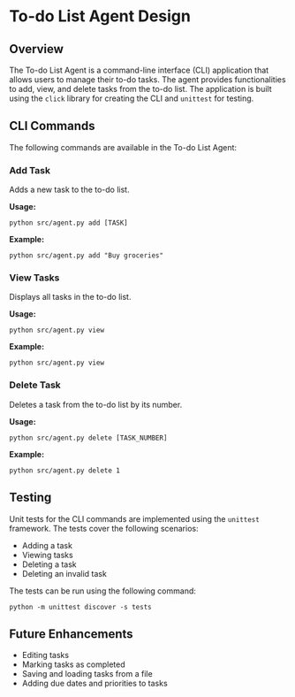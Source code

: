 # To-do List Agent Design

## Overview
The To-do List Agent is a command-line interface (CLI) application that allows users to manage their to-do tasks. The agent provides functionalities to add, view, and delete tasks from the to-do list. The application is built using the `click` library for creating the CLI and `unittest` for testing.

## CLI Commands
The following commands are available in the To-do List Agent:

### Add Task
Adds a new task to the to-do list.

**Usage:**
```
python src/agent.py add [TASK]
```

**Example:**
```
python src/agent.py add "Buy groceries"
```

### View Tasks
Displays all tasks in the to-do list.

**Usage:**
```
python src/agent.py view
```

**Example:**
```
python src/agent.py view
```

### Delete Task
Deletes a task from the to-do list by its number.

**Usage:**
```
python src/agent.py delete [TASK_NUMBER]
```

**Example:**
```
python src/agent.py delete 1
```

## Testing
Unit tests for the CLI commands are implemented using the `unittest` framework. The tests cover the following scenarios:
- Adding a task
- Viewing tasks
- Deleting a task
- Deleting an invalid task

The tests can be run using the following command:
```
python -m unittest discover -s tests
```

## Future Enhancements
- Editing tasks
- Marking tasks as completed
- Saving and loading tasks from a file
- Adding due dates and priorities to tasks
